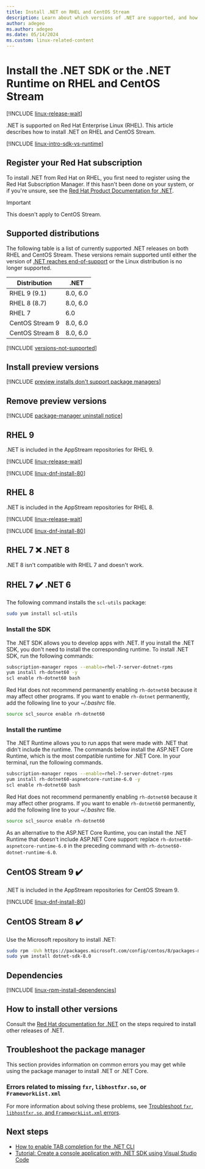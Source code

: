 ```yaml
---
title: Install .NET on RHEL and CentOS Stream
description: Learn about which versions of .NET are supported, and how to install them on Red Hat Enterprise Linux and CentOS Stream.
author: adegeo
ms.author: adegeo
ms.date: 05/14/2024
ms.custom: linux-related-content
---
```


# Install the .NET SDK or the .NET Runtime on RHEL and CentOS Stream

[!INCLUDE [linux-release-wait](includes/linux-release-wait.md)]

.NET is supported on Red Hat Enterprise Linux (RHEL). This article describes how to install .NET on RHEL and CentOS Stream.

[!INCLUDE [linux-intro-sdk-vs-runtime](includes/linux-intro-sdk-vs-runtime.md)]

## Register your Red Hat subscription

To install .NET from Red Hat on RHEL, you first need to register using the Red Hat Subscription Manager. If this hasn't been done on your system, or if you're unsure, see the [Red Hat Product Documentation for .NET](https://access.redhat.com/documentation/en-us/net/6.0).

> [!IMPORTANT]
> This doesn't apply to CentOS Stream.

## Supported distributions

The following table is a list of currently supported .NET releases on both RHEL and CentOS Stream. These versions remain supported until either the version of [.NET reaches end-of-support](https://dotnet.microsoft.com/platform/support/policy/dotnet-core) or the Linux distribution is no longer supported.

| Distribution           | .NET      |
| ---------------------- | --------- |
| RHEL 9 (9.1)           | 8.0, 6.0  |
| RHEL 8 (8.7)           | 8.0, 6.0  |
| RHEL 7                 | 6.0       |
| CentOS Stream 9        | 8.0, 6.0  |
| CentOS Stream 8        | 8.0, 6.0  |

[!INCLUDE [versions-not-supported](includes/versions-not-supported.md)]

## Install preview versions

[!INCLUDE [preview installs don't support package managers](./includes/linux-install-previews.md)]

## Remove preview versions

[!INCLUDE [package-manager uninstall notice](./includes/linux-uninstall-preview-info.md)]

## RHEL 9

.NET is included in the AppStream repositories for RHEL 9.

[!INCLUDE [linux-release-wait](includes/linux-release-wait.md)]

[!INCLUDE [linux-dnf-install-80](includes/linux-install-80-dnf.md)]

## RHEL 8

.NET is included in the AppStream repositories for RHEL 8.

[!INCLUDE [linux-release-wait](includes/linux-release-wait.md)]

[!INCLUDE [linux-dnf-install-80](includes/linux-install-80-dnf.md)]

## RHEL 7 ❌ .NET 8

.NET 8 isn't compatible with RHEL 7 and doesn't work.

## RHEL 7 ✔️ .NET 6

The following command installs the `scl-utils` package:

```bash
sudo yum install scl-utils
```

### Install the SDK

The .NET SDK allows you to develop apps with .NET. If you install the .NET SDK, you don't need to install the corresponding runtime. To install .NET SDK, run the following commands:

```bash
subscription-manager repos --enable=rhel-7-server-dotnet-rpms
yum install rh-dotnet60 -y
scl enable rh-dotnet60 bash
```

Red Hat does not recommend permanently enabling `rh-dotnet60` because it may affect other programs. If you want to enable `rh-dotnet` permanently, add the following line to your _~/.bashrc_ file.

```bash
source scl_source enable rh-dotnet60
```

### Install the runtime

The .NET Runtime allows you to run apps that were made with .NET that didn't include the runtime. The commands below install the ASP.NET Core Runtime, which is the most compatible runtime for .NET Core. In your terminal, run the following commands.

```bash
subscription-manager repos --enable=rhel-7-server-dotnet-rpms
yum install rh-dotnet60-aspnetcore-runtime-6.0 -y
scl enable rh-dotnet60 bash
```

Red Hat does not recommend permanently enabling `rh-dotnet60` because it may affect other programs. If you want to enable `rh-dotnet60` permanently, add the following line to your _~/.bashrc_ file.

```bash
source scl_source enable rh-dotnet60
```

As an alternative to the ASP.NET Core Runtime, you can install the .NET Runtime that doesn't include ASP.NET Core support: replace `rh-dotnet60-aspnetcore-runtime-6.0` in the preceding command with `rh-dotnet60-dotnet-runtime-6.0`.

## CentOS Stream 9 ✔️

.NET is included in the AppStream repositories for CentOS Stream 9.

[!INCLUDE [linux-dnf-install-80](includes/linux-install-80-dnf.md)]

## CentOS Stream 8 ✔️

Use the Microsoft repository to install .NET:

```bash
sudo rpm -Uvh https://packages.microsoft.com/config/centos/8/packages-microsoft-prod.rpm
sudo yum install dotnet-sdk-8.0
```

## Dependencies

[!INCLUDE [linux-rpm-install-dependencies](includes/linux-rpm-install-dependencies.md)]

## How to install other versions

Consult the [Red Hat documentation for .NET](https://access.redhat.com/documentation/en-us/net/5.0) on the steps required to install other releases of .NET.

## Troubleshoot the package manager

This section provides information on common errors you may get while using the package manager to install .NET or .NET Core.

### Errors related to missing `fxr`, `libhostfxr.so`, or `FrameworkList.xml`

For more information about solving these problems, see [Troubleshoot `fxr`, `libhostfxr.so`, and `FrameworkList.xml` errors](linux-package-mixup.md).

## Next steps

- [How to enable TAB completion for the .NET CLI](../tools/enable-tab-autocomplete.md)
- [Tutorial: Create a console application with .NET SDK using Visual Studio Code](../tutorials/with-visual-studio-code.md)
